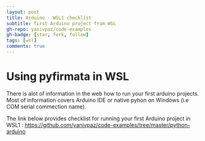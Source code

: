 ```yaml
---
layout: post
title: Arduino - WSL1 checklist 
subtitle: first Arduino project from WSL
gh-repo: yanivpaz/code-examples
gh-badge: [star, fork, follow]
tags: [wsl]
comments: true
---
```


# Using pyfirmata in  WSL
There is alot of information in the web how to run your first arduino projects.  
Most of information covers Arduino IDE or native pyhon on Windows (i.e COM serial commection name).  

The link below provides checklist for running your first Arduino project in WSL1 : 
https://github.com/yanivpaz/code-examples/tree/master/python-arduino


